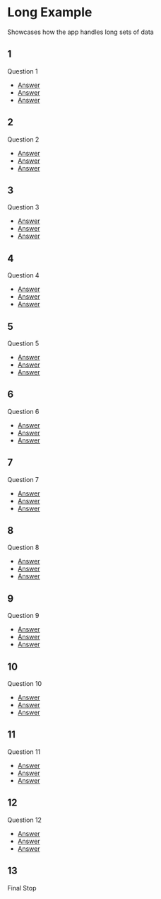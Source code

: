 # Long Example

Showcases how the app handles long sets of data

## 1
Question 1
- [Answer](#2)
- [Answer](#2)
- [Answer](#2)

## 2
Question 2
- [Answer](#3)
- [Answer](#3)
- [Answer](#3)

## 3
Question 3
- [Answer](#4)
- [Answer](#4)
- [Answer](#4)

## 4
Question 4
- [Answer](#5)
- [Answer](#5)
- [Answer](#5)

## 5
Question 5
- [Answer](#6)
- [Answer](#6)
- [Answer](#6)

## 6
Question 6
- [Answer](#7)
- [Answer](#7)
- [Answer](#7)

## 7
Question 7
- [Answer](#8)
- [Answer](#8)
- [Answer](#8)

## 8
Question 8
- [Answer](#9)
- [Answer](#9)
- [Answer](#9)

## 9
Question 9
- [Answer](#10)
- [Answer](#10)
- [Answer](#10)

## 10
Question 10
- [Answer](#11)
- [Answer](#11)
- [Answer](#11)

## 11
Question 11
- [Answer](#12)
- [Answer](#12)
- [Answer](#12)

## 12
Question 12
- [Answer](#13)
- [Answer](#13)
- [Answer](#13)

## 13
Final Stop